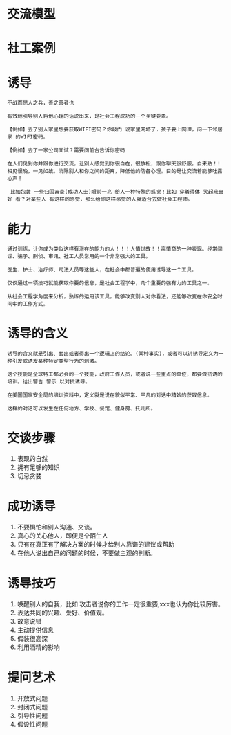 # 交流模型

# 社工案例

# 诱导

```
不战而屈人之兵，善之善者也 

有效地引导别人将他心理的话说出来，是社会工程成功的一个关键要素。 

【例如】去了别人家里想要获取WIFI密码？你敲门 说家里网坏了，孩子要上网课，问一下邻居家 的WIFI密码。 

【例如】去了一家公司面试？需要问前台告诉你密码 

在人们见到你并跟你进行交流，让别人感觉到你很自在，很放松，跟你聊天很舒服。自来熟！! 相见恨晚，一见如故。消除别人和你之间的距离，降低他的防备心理。目的是让交流着能够吐露 心声！

 比如包装 一些归国富豪(成功人士)眼前一亮 给人一种特殊的感觉！比如 穿着得体 笑起来真好 看？对某些人 有这样的感觉，那么给你这样感觉的人就适合去做社会工程师。
```



# 能力

```
通过训练，让你成为类似这样有潜在的能力的人！！！人情世故！！高情商的一种表现。经常间谍、骗子、刑侦、审讯、社工人员常用的一个非常强大的工具。

医生、护士、治疗师、司法人员等这些人，在社会中都普遍的使用诱导这一个工具。

仅仅通过一项技巧就能获取你要的信息，是社会工程学中，几个重要的强有力的工具之一。

从社会工程学角度来分析，熟练的运用该工具，能够改变别人对你看法，还能够改变在你安全时间中的工作方式。
```

# 诱导的含义

```
诱导的含义就是引出、套出或者得出一个逻辑上的结论。(某种事实)，或者可以讲诱导定义为一 种引发或诱发某种特定类型行为的刺激。 

这个技能是全球特工都必会的一个技能，政府工作人员，或者说一些重点的单位，都要做抗诱的 培训。给出警告 警示 以对抗诱导。 

在美国国家安全局的培训资料中，定义就是说在貌似平常、平凡的对话中精妙的获取信息。 

这样的对话可以发生在任何地方、学校、餐馆、健身房、托儿所。
```



# 交谈步骤

1. 表现的自然 
2. 拥有足够的知识 
3. 切忌贪婪

# 成功诱导

1. 不要惧怕和别人沟通、交谈。 
2. 真心的关心他人，即便是个陌生人 
3. 只有在真正有了解决方案的时候才给别人靠谱的建议或帮助 
4. 在他人说出自己的问题的时候，不要做主观的判断。

# 诱导技巧

1. 唤醒别人的自我，比如 攻击者说你的工作一定很重要,xxx也认为你比较厉害。 
2. 表达共同的兴趣、爱好、价值观。 
3. 故意说错 
4. 主动提供信息
5.  假装很高深 
6. 利用酒精的影响

# 提问艺术

1. 开放式问题 
2. 封闭式问题 
3. 引导性问题 
4. 假设性问题